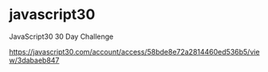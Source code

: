 # javascript30
JavaScript30 30 Day Challenge 

https://javascript30.com/account/access/58bde8e72a2814460ed536b5/view/3dabaeb847
